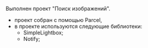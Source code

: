 Выполнен проект "Поиск изображений".
- проект собран с помощью Parcel,
- в проекте используются следующие библиотеки:
  - SimpleLightbox;
  - Notify;
